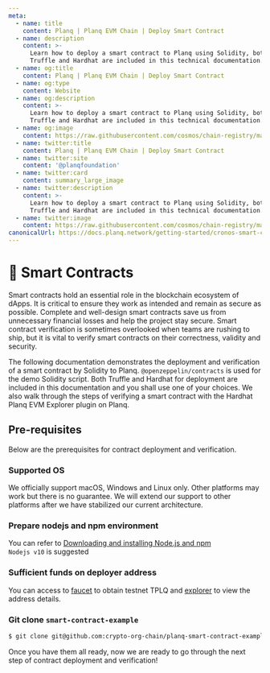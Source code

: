 ```yaml
---
meta:
  - name: title
    content: Planq | Planq EVM Chain | Deploy Smart Contract
  - name: description
    content: >-
      Learn how to deploy a smart contract to Planq using Solidity, both
      Truffle and Hardhat are included in this technical documentation.
  - name: og:title
    content: Planq | Planq EVM Chain | Deploy Smart Contract
  - name: og:type
    content: Website
  - name: og:description
    content: >-
      Learn how to deploy a smart contract to Planq using Solidity, both
      Truffle and Hardhat are included in this technical documentation.
  - name: og:image
    content: https://raw.githubusercontent.com/cosmos/chain-registry/master/planq/images/planq.png
  - name: twitter:title
    content: Planq | Planq EVM Chain | Deploy Smart Contract
  - name: twitter:site
    content: '@planqfoundation'
  - name: twitter:card
    content: summary_large_image
  - name: twitter:description
    content: >-
      Learn how to deploy a smart contract to Planq using Solidity, both
      Truffle and Hardhat are included in this technical documentation.
  - name: twitter:image
    content: https://raw.githubusercontent.com/cosmos/chain-registry/master/planq/images/planq.png
canonicalUrl: https://docs.planq.network/getting-started/cronos-smart-contract.html
---
```


# 📃 Smart Contracts

Smart contracts hold an essential role in the blockchain ecosystem of dApps. It is critical to ensure they work as intended and remain as secure as possible. Complete and well-design smart contracts save us from unnecessary financial losses and help the project stay secure. Smart contract verification is sometimes overlooked when teams are rushing to ship, but it is vital to verify smart contracts on their correctness, validity and security.&#x20;

The following documentation demonstrates the deployment and verification of a smart contract by Solidity to Planq. `@openzeppelin/contracts` is used for the demo Solidity script. Both Truffle and Hardhat for deployment are included in this documentation and you shall use one of your choices. We also walk through the steps of verifying a smart contract with the Hardhat Planq EVM Explorer plugin on Planq. &#x20;

## Pre-requisites

Below are the prerequisites for contract deployment and verification.&#x20;

### Supported OS

We officially support macOS, Windows and Linux only. Other platforms may work but there is no guarantee. We will extend our support to other platforms after we have stabilized our current architecture.

### Prepare nodejs and npm environment

You can refer to [Downloading and installing Node.js and npm](https://docs.npmjs.com/downloading-and-installing-node-js-and-npm)\
`Nodejs v10` is suggested

### Sufficient funds on deployer address

You can access to [faucet](https://cronos.org/faucet) to obtain testnet TPLQ and [explorer](https://testnet.evm.planq.network/) to view the address details.

### Git clone `smart-contract-example`

```bash
$ git clone git@github.com:crypto-org-chain/planq-smart-contract-example.git
```



Once you have them all ready, now we are ready to go through the next step of contract deployment and verification!

###


